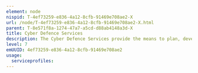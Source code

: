 ```yaml
---
element: node
nispid: T-4ef73259-e836-4a12-8cfb-91469e708ae2-X
url: /node/T-4ef73259-e836-4a12-8cfb-91469e708ae2-X.html
parent: T-8e571f8a-1274-47a7-a5cd-d88ab4148a3d-X
title: Cyber Defence Services
description: The Cyber Defence Services provide the means to plan, develop, disseminate, execute and manage cyber defence tasks and activities.
level: 7
emUUID: 4ef73259-e836-4a12-8cfb-91469e708ae2
usage:
  serviceprofiles:
---
```

